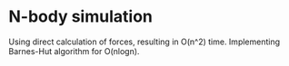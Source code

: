 # N-body simulation
Using direct calculation of forces, resulting in O(n^2) time. Implementing Barnes-Hut algorithm for O(nlogn).
